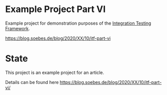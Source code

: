 <!---
 Licensed to the Apache Software Foundation (ASF) under one or more
 contributor license agreements.  See the NOTICE file distributed with
 this work for additional information regarding copyright ownership.
 The ASF licenses this file to You under the Apache License, Version 2.0
 (the "License"); you may not use this file except in compliance with
 the License.  You may obtain a copy of the License at

      http://www.apache.org/licenses/LICENSE-2.0

 Unless required by applicable law or agreed to in writing, software
 distributed under the License is distributed on an "AS IS" BASIS,
 WITHOUT WARRANTIES OR CONDITIONS OF ANY KIND, either express or implied.
 See the License for the specific language governing permissions and
 limitations under the License.
-->
# Example Project Part VI

Example project for demonstration purposes of the [Integration Testing Framework][itf].

https://blog.soebes.de/blog/2020/XX/10/itf-part-vi

# State
This project is an example project for an article.

Details can be found here https://blog.soebes.de/blog/2020/XX/10/itf-part-vi/


[itf]: https://khmarbaise.github.io/maven-it-extension/
